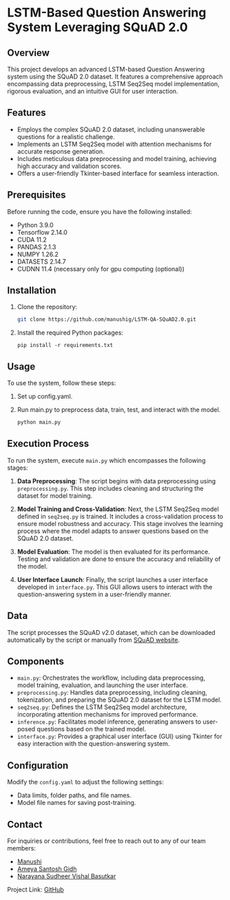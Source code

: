 # LSTM-Based Question Answering System Leveraging SQuAD 2.0

## Overview
This project develops an advanced LSTM-based Question Answering system using the SQuAD 2.0 dataset. It features a comprehensive approach encompassing data preprocessing, LSTM Seq2Seq model implementation, rigorous evaluation, and an intuitive GUI for user interaction.

## Features
- Employs the complex SQuAD 2.0 dataset, including unanswerable questions for a realistic challenge.
- Implements an LSTM Seq2Seq model with attention mechanisms for accurate response generation.
- Includes meticulous data preprocessing and model training, achieving high accuracy and validation scores.
- Offers a user-friendly Tkinter-based interface for seamless interaction.

## Prerequisites
Before running the code, ensure you have the following installed:
- Python 3.9.0
- Tensorflow 2.14.0
- CUDA 11.2
- PANDAS 2.1.3
- NUMPY 1.26.2
- DATASETS 2.14.7
- CUDNN 11.4 (necessary only for gpu computing (optional))
  
## Installation
1. Clone the repository:
   ```bash
   git clone https://github.com/manushig/LSTM-QA-SQuAD2.0.git
   ```
2. Install the required Python packages:
   ```
   pip install -r requirements.txt
   ```

## Usage
To use the system, follow these steps:

1. Set up config.yaml.
2. Run main.py to preprocess data, train, test, and interact with the model.
   
   ```python
   python main.py
   ```
   
## Execution Process
To run the system, execute `main.py` which encompasses the following stages:

1. **Data Preprocessing**: The script begins with data preprocessing using `preprocessing.py`. This step includes cleaning and structuring the dataset for model training.

2. **Model Training and Cross-Validation**: Next, the LSTM Seq2Seq model defined in `seq2seq.py` is trained. It includes a cross-validation process to ensure model robustness and accuracy. This stage involves the learning process where the model adapts to answer questions based on the SQuAD 2.0 dataset.

3. **Model Evaluation**: The model is then evaluated for its performance. Testing and validation are done to ensure the accuracy and reliability of the model.

4. **User Interface Launch**: Finally, the script launches a user interface developed in `interface.py`. This GUI allows users to interact with the question-answering system in a user-friendly manner.

## Data
The script processes the SQuAD v2.0 dataset, which can be downloaded automatically by the script or manually from [SQuAD website](https://rajpurkar.github.io/SQuAD-explorer/).

## Components
- `main.py`: Orchestrates the workflow, including data preprocessing, model training, evaluation, and launching the user interface.
- `preprocessing.py`: Handles data preprocessing, including cleaning, tokenization, and preparing the SQuAD 2.0 dataset for the LSTM model.
- `seq2seq.py`: Defines the LSTM Seq2Seq model architecture, incorporating attention mechanisms for improved performance.
- `inference.py`: Facilitates model inference, generating answers to user-posed questions based on the trained model.
- `interface.py`: Provides a graphical user interface (GUI) using Tkinter for easy interaction with the question-answering system.

## Configuration
Modify the `config.yaml` to adjust the following settings:
- Data limits, folder paths, and file names.
- Model file names for saving post-training.

## Contact
For inquiries or contributions, feel free to reach out to any of our team members:

- [Manushi](manushi.f@northeastern.edu)
- [Ameya Santosh Gidh](gidh.am@northeastern.edu)
- [Narayana Sudheer Vishal Basutkar](basutkar.n@northeastern.edu)

Project Link: [GitHub](https://github.com/manushig/LSTM-QA-SQuAD2.0)

